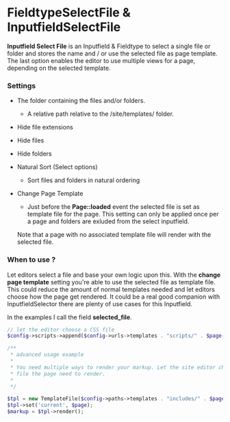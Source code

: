 # FieldtypeSelectFile & InputfieldSelectFile

**Inputfield Select File** is an Inputfield & Fieldtype to select a single file or folder and stores the name and / or use the selected file as page template. The last option enables the editor to use multiple views for a page, depending on the selected template.

### Settings

* The folder containing the files and/or folders.
    - A relative path relative to the /site/templates/ folder.
* Hide file extensions
* Hide files
* Hide folders
* Natural Sort (Select options)
    - Sort files and folders in natural ordering
* Change Page Template
    - Just before the **Page::loaded** event the selected file is set as template file for the page. This setting can only be applied once per a page and folders are exluded from the select inputfield.

    Note that a page with no associated template file will render with the selected file.

### When to use ?

Let editors select a file and base your own logic upon this. With the __change page template__ setting you're able to  use the selected file as template file. This could reduce the amount of normal templates needed and let editors choose how the page get rendered. It could be a real good companion with InputfieldSelector there are plenty of use cases for this Inputfield.

In the examples I call the field **selected_file**.

```php
// let the editor choose a CSS file
$config->scripts->append($config->urls->templates . "scripts/" . $page->selected_file);

/**
 * advanced usage example
 *
 * You need multiple ways to render your markup. Let the site editor choose which
 * file the page need to render.
 *
 */

$tpl = new TemplateFile($config->paths->templates . "includes/" . $page->selected_file);
$tpl->set('current', $page);
$markup = $tpl->render();

```
